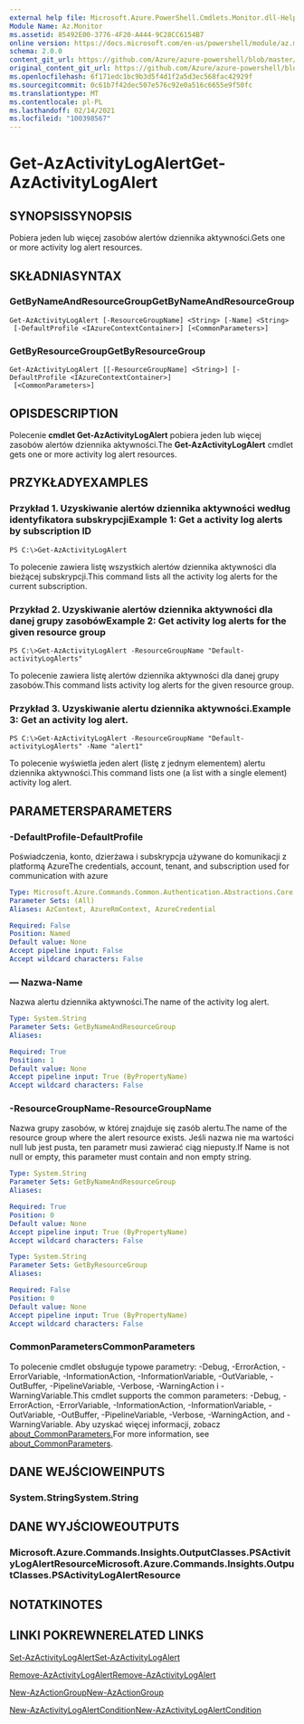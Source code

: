```yaml
---
external help file: Microsoft.Azure.PowerShell.Cmdlets.Monitor.dll-Help.xml
Module Name: Az.Monitor
ms.assetid: 85492E00-3776-4F20-A444-9C28CC6154B7
online version: https://docs.microsoft.com/en-us/powershell/module/az.monitor/get-azactivitylogalert
schema: 2.0.0
content_git_url: https://github.com/Azure/azure-powershell/blob/master/src/Monitor/Monitor/help/Get-AzActivityLogAlert.md
original_content_git_url: https://github.com/Azure/azure-powershell/blob/master/src/Monitor/Monitor/help/Get-AzActivityLogAlert.md
ms.openlocfilehash: 6f171edc1bc9b3d5f4d1f2a5d3ec568fac42929f
ms.sourcegitcommit: 0c61b7f42dec507e576c92e0a516c6655e9f50fc
ms.translationtype: MT
ms.contentlocale: pl-PL
ms.lasthandoff: 02/14/2021
ms.locfileid: "100398567"
---
```

# <span data-ttu-id="071a5-101">Get-AzActivityLogAlert</span><span class="sxs-lookup"><span data-stu-id="071a5-101">Get-AzActivityLogAlert</span></span>

## <span data-ttu-id="071a5-102">SYNOPSIS</span><span class="sxs-lookup"><span data-stu-id="071a5-102">SYNOPSIS</span></span>
<span data-ttu-id="071a5-103">Pobiera jeden lub więcej zasobów alertów dziennika aktywności.</span><span class="sxs-lookup"><span data-stu-id="071a5-103">Gets one or more activity log alert resources.</span></span>

## <span data-ttu-id="071a5-104">SKŁADNIA</span><span class="sxs-lookup"><span data-stu-id="071a5-104">SYNTAX</span></span>

### <span data-ttu-id="071a5-105">GetByNameAndResourceGroup</span><span class="sxs-lookup"><span data-stu-id="071a5-105">GetByNameAndResourceGroup</span></span>
```
Get-AzActivityLogAlert [-ResourceGroupName] <String> [-Name] <String>
 [-DefaultProfile <IAzureContextContainer>] [<CommonParameters>]
```

### <span data-ttu-id="071a5-106">GetByResourceGroup</span><span class="sxs-lookup"><span data-stu-id="071a5-106">GetByResourceGroup</span></span>
```
Get-AzActivityLogAlert [[-ResourceGroupName] <String>] [-DefaultProfile <IAzureContextContainer>]
 [<CommonParameters>]
```

## <span data-ttu-id="071a5-107">OPIS</span><span class="sxs-lookup"><span data-stu-id="071a5-107">DESCRIPTION</span></span>
<span data-ttu-id="071a5-108">Polecenie **cmdlet Get-AzActivityLogAlert** pobiera jeden lub więcej zasobów alertów dziennika aktywności.</span><span class="sxs-lookup"><span data-stu-id="071a5-108">The **Get-AzActivityLogAlert** cmdlet gets one or more activity log alert resources.</span></span>

## <span data-ttu-id="071a5-109">PRZYKŁADY</span><span class="sxs-lookup"><span data-stu-id="071a5-109">EXAMPLES</span></span>

### <span data-ttu-id="071a5-110">Przykład 1. Uzyskiwanie alertów dziennika aktywności według identyfikatora subskrypcji</span><span class="sxs-lookup"><span data-stu-id="071a5-110">Example 1: Get a activity log alerts by subscription ID</span></span>
```
PS C:\>Get-AzActivityLogAlert
```

<span data-ttu-id="071a5-111">To polecenie zawiera listę wszystkich alertów dziennika aktywności dla bieżącej subskrypcji.</span><span class="sxs-lookup"><span data-stu-id="071a5-111">This command lists all the activity log alerts for the current subscription.</span></span>

### <span data-ttu-id="071a5-112">Przykład 2. Uzyskiwanie alertów dziennika aktywności dla danej grupy zasobów</span><span class="sxs-lookup"><span data-stu-id="071a5-112">Example 2: Get activity log alerts for the given resource group</span></span>
```
PS C:\>Get-AzActivityLogAlert -ResourceGroupName "Default-activityLogAlerts"
```

<span data-ttu-id="071a5-113">To polecenie zawiera listę alertów dziennika aktywności dla danej grupy zasobów.</span><span class="sxs-lookup"><span data-stu-id="071a5-113">This command lists activity log alerts for the given resource group.</span></span>

### <span data-ttu-id="071a5-114">Przykład 3. Uzyskiwanie alertu dziennika aktywności.</span><span class="sxs-lookup"><span data-stu-id="071a5-114">Example 3: Get an activity log alert.</span></span>
```
PS C:\>Get-AzActivityLogAlert -ResourceGroupName "Default-activityLogAlerts" -Name "alert1"
```

<span data-ttu-id="071a5-115">To polecenie wyświetla jeden alert (listę z jednym elementem) alertu dziennika aktywności.</span><span class="sxs-lookup"><span data-stu-id="071a5-115">This command lists one (a list with a single element) activity log alert.</span></span>

## <span data-ttu-id="071a5-116">PARAMETERS</span><span class="sxs-lookup"><span data-stu-id="071a5-116">PARAMETERS</span></span>

### <span data-ttu-id="071a5-117">-DefaultProfile</span><span class="sxs-lookup"><span data-stu-id="071a5-117">-DefaultProfile</span></span>
<span data-ttu-id="071a5-118">Poświadczenia, konto, dzierżawa i subskrypcja używane do komunikacji z platformą Azure</span><span class="sxs-lookup"><span data-stu-id="071a5-118">The credentials, account, tenant, and subscription used for communication with azure</span></span>

```yaml
Type: Microsoft.Azure.Commands.Common.Authentication.Abstractions.Core.IAzureContextContainer
Parameter Sets: (All)
Aliases: AzContext, AzureRmContext, AzureCredential

Required: False
Position: Named
Default value: None
Accept pipeline input: False
Accept wildcard characters: False
```

### <span data-ttu-id="071a5-119">— Nazwa</span><span class="sxs-lookup"><span data-stu-id="071a5-119">-Name</span></span>
<span data-ttu-id="071a5-120">Nazwa alertu dziennika aktywności.</span><span class="sxs-lookup"><span data-stu-id="071a5-120">The name of the activity log alert.</span></span>

```yaml
Type: System.String
Parameter Sets: GetByNameAndResourceGroup
Aliases:

Required: True
Position: 1
Default value: None
Accept pipeline input: True (ByPropertyName)
Accept wildcard characters: False
```

### <span data-ttu-id="071a5-121">-ResourceGroupName</span><span class="sxs-lookup"><span data-stu-id="071a5-121">-ResourceGroupName</span></span>
<span data-ttu-id="071a5-122">Nazwa grupy zasobów, w której znajduje się zasób alertu.</span><span class="sxs-lookup"><span data-stu-id="071a5-122">The name of the resource group where the alert resource exists.</span></span>
<span data-ttu-id="071a5-123">Jeśli nazwa nie ma wartości null lub jest pusta, ten parametr musi zawierać ciąg niepusty.</span><span class="sxs-lookup"><span data-stu-id="071a5-123">If Name is not null or empty, this parameter must contain and non empty string.</span></span>

```yaml
Type: System.String
Parameter Sets: GetByNameAndResourceGroup
Aliases:

Required: True
Position: 0
Default value: None
Accept pipeline input: True (ByPropertyName)
Accept wildcard characters: False
```

```yaml
Type: System.String
Parameter Sets: GetByResourceGroup
Aliases:

Required: False
Position: 0
Default value: None
Accept pipeline input: True (ByPropertyName)
Accept wildcard characters: False
```

### <span data-ttu-id="071a5-124">CommonParameters</span><span class="sxs-lookup"><span data-stu-id="071a5-124">CommonParameters</span></span>
<span data-ttu-id="071a5-125">To polecenie cmdlet obsługuje typowe parametry: -Debug, -ErrorAction, -ErrorVariable, -InformationAction, -InformationVariable, -OutVariable, -OutBuffer, -PipelineVariable, -Verbose, -WarningAction i -WarningVariable.</span><span class="sxs-lookup"><span data-stu-id="071a5-125">This cmdlet supports the common parameters: -Debug, -ErrorAction, -ErrorVariable, -InformationAction, -InformationVariable, -OutVariable, -OutBuffer, -PipelineVariable, -Verbose, -WarningAction, and -WarningVariable.</span></span> <span data-ttu-id="071a5-126">Aby uzyskać więcej informacji, zobacz [about_CommonParameters.](http://go.microsoft.com/fwlink/?LinkID=113216)</span><span class="sxs-lookup"><span data-stu-id="071a5-126">For more information, see [about_CommonParameters](http://go.microsoft.com/fwlink/?LinkID=113216).</span></span>

## <span data-ttu-id="071a5-127">DANE WEJŚCIOWE</span><span class="sxs-lookup"><span data-stu-id="071a5-127">INPUTS</span></span>

### <span data-ttu-id="071a5-128">System.String</span><span class="sxs-lookup"><span data-stu-id="071a5-128">System.String</span></span>

## <span data-ttu-id="071a5-129">DANE WYJŚCIOWE</span><span class="sxs-lookup"><span data-stu-id="071a5-129">OUTPUTS</span></span>

### <span data-ttu-id="071a5-130">Microsoft.Azure.Commands.Insights.OutputClasses.PSActivityLogAlertResource</span><span class="sxs-lookup"><span data-stu-id="071a5-130">Microsoft.Azure.Commands.Insights.OutputClasses.PSActivityLogAlertResource</span></span>

## <span data-ttu-id="071a5-131">NOTATKI</span><span class="sxs-lookup"><span data-stu-id="071a5-131">NOTES</span></span>

## <span data-ttu-id="071a5-132">LINKI POKREWNE</span><span class="sxs-lookup"><span data-stu-id="071a5-132">RELATED LINKS</span></span>

[<span data-ttu-id="071a5-133">Set-AzActivityLogAlert</span><span class="sxs-lookup"><span data-stu-id="071a5-133">Set-AzActivityLogAlert</span></span>](./Set-AzActivityLogAlert.md)


[<span data-ttu-id="071a5-134">Remove-AzActivityLogAlert</span><span class="sxs-lookup"><span data-stu-id="071a5-134">Remove-AzActivityLogAlert</span></span>](./Remove-AzActivityLogAlert.md)

[<span data-ttu-id="071a5-135">New-AzActionGroup</span><span class="sxs-lookup"><span data-stu-id="071a5-135">New-AzActionGroup</span></span>](./New-AzActionGroup.md)

[<span data-ttu-id="071a5-136">New-AzActivityLogAlertCondition</span><span class="sxs-lookup"><span data-stu-id="071a5-136">New-AzActivityLogAlertCondition</span></span>](./New-AzActivityLogAlertCondition.md)
